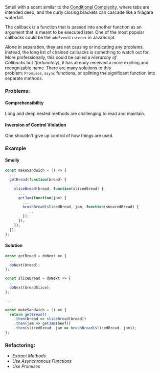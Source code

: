 
Smell with a scent similar to the [Conditional Complexity](https://luzkan.github.io/smells/conditional-complexity), where tabs are intended deep, and the curly closing brackets can cascade like a Niagara waterfall.

The callback is a function that is passed into another function as an argument that is meant to be executed later. One of the most popular callbacks could be the `addEventListener` in JavaScript.

Alone in separation, they are not causing or indicating any problems. Instead, the long list of chained callbacks is something to watch out for. More professionally, this could be called a _Hierarchy of Callbacks_ but _(fortunately)_, it has already received a more exciting and recognizable name. There are many solutions to this problem: `Promises`, `async` functions, or splitting the significant function into separate methods.

### Problems:

#### Comprehensibility

Long and deep nested methods are challenging to read and maintain.

#### Inversion of Control Violation

One shouldn't give up control of how things are used.

### Example

#### Smelly

```js
const makeSandwich = () => {
  ...
  getBread(function(bread) {
    ...
    sliceBread(bread, function(slicedBread) {
      ...
      getJam(function(jam) {
        ...
        brushBread(slicedBread, jam, function(smearedBread) {
          ...
        });
      });
    });
  });
};
```

#### Solution

```js
const getBread = doNext => {
  ...
  doNext(bread);
};

const sliceBread = doNext => {
  ...
  doNext(breadSlice);
};

...

const makeSandwich = () => {
  return getBread()
    .then(bread => sliceBread(bread))
    .then(jam => getJam(beef))
    .then(slicedBread, jam => brushBread(slicedBread, jam));
};
```

### Refactoring:

- _Extract Methods_
- _Use Asynchronous Functions_
- _Use Promises_
